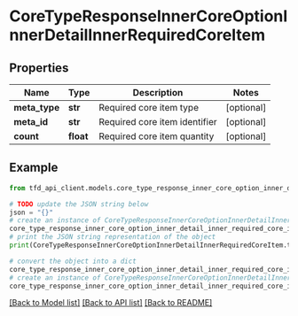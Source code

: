 # CoreTypeResponseInnerCoreOptionInnerDetailInnerRequiredCoreItem


## Properties

Name | Type | Description | Notes
------------ | ------------- | ------------- | -------------
**meta_type** | **str** | Required core item type | [optional] 
**meta_id** | **str** | Required core item identifier | [optional] 
**count** | **float** | Required core item quantity | [optional] 

## Example

```python
from tfd_api_client.models.core_type_response_inner_core_option_inner_detail_inner_required_core_item import CoreTypeResponseInnerCoreOptionInnerDetailInnerRequiredCoreItem

# TODO update the JSON string below
json = "{}"
# create an instance of CoreTypeResponseInnerCoreOptionInnerDetailInnerRequiredCoreItem from a JSON string
core_type_response_inner_core_option_inner_detail_inner_required_core_item_instance = CoreTypeResponseInnerCoreOptionInnerDetailInnerRequiredCoreItem.from_json(json)
# print the JSON string representation of the object
print(CoreTypeResponseInnerCoreOptionInnerDetailInnerRequiredCoreItem.to_json())

# convert the object into a dict
core_type_response_inner_core_option_inner_detail_inner_required_core_item_dict = core_type_response_inner_core_option_inner_detail_inner_required_core_item_instance.to_dict()
# create an instance of CoreTypeResponseInnerCoreOptionInnerDetailInnerRequiredCoreItem from a dict
core_type_response_inner_core_option_inner_detail_inner_required_core_item_from_dict = CoreTypeResponseInnerCoreOptionInnerDetailInnerRequiredCoreItem.from_dict(core_type_response_inner_core_option_inner_detail_inner_required_core_item_dict)
```
[[Back to Model list]](../README.md#documentation-for-models) [[Back to API list]](../README.md#documentation-for-api-endpoints) [[Back to README]](../README.md)


